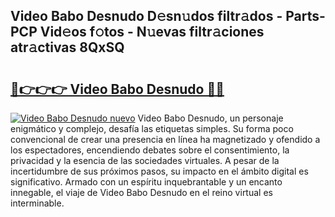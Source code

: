## Video Babo Desnudo D𝚎sn𝚞dos filtr𝚊dos - Parts-PCP Vid𝚎os f𝚘tos - N𝚞evas filtr𝚊ciones atr𝚊ctivas 8QxSQ

# <h2><a href="http://mb1he7.tromn.icu/?c=Video+Babo+Desnudo">🔗👉👉👉 Video Babo Desnudo 🔗🔗</a></h2>

[![Video Babo Desnudo nuevo](https://i.imgur.com/pEAQMta.gif)](http://mb1he7.tromn.icu/?c=Video+Babo+Desnudo)
Video Babo Desnudo, un personaje enigmático y complejo, desafía las etiquetas simples. Su forma poco convencional de crear una presencia en línea ha magnetizado y ofendido a los espectadores, encendiendo debates sobre el consentimiento, la privacidad y la esencia de las sociedades virtuales. A pesar de la incertidumbre de sus próximos pasos, su impacto en el ámbito digital es significativo. Armado con un espíritu inquebrantable y un encanto innegable, el viaje de Video Babo Desnudo en el reino virtual es interminable.
